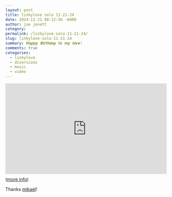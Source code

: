 ```yaml
---
layout: post
title: 𝚕𝚒𝚗𝚔𝚢𝚕𝚘𝚟𝚎 𝚜𝚘𝚕𝚘 𝟷𝟷-𝟸𝟷-𝟸𝟺
date: 2024-11-21 08:12:56 -0400
author: joe jenett
category: 
permalink: /linkylove-solo-11-21-24/
slug: linkylove-solo-11-21-24
summary: 𝑯𝒂𝒑𝒑𝒚 𝑩𝒊𝒓𝒕𝒉𝒅𝒂𝒚 𝒕𝒐 𝒎𝒚 𝒍𝒐𝒗𝒆!
comments: true
categories:
  - linkylove
  - diversions
  - music
  - video
---
```

<div style="position: relative; padding-top: 56.25%;"><iframe title="9 whoswhatsits" src="https://videos.scanlines.xyz/videos/embed/e65acdf3-f815-4b22-b907-4a9ccf8df2f6" allowfullscreen="" sandbox="allow-same-origin allow-scripts allow-popups" style="position: absolute; inset: 0px;" width="100%" height="100%" frameborder="0"></iframe></div>
<p style="margin-top:.5rem;">
(<a href="https://churchbasement.org/music/9-whoswhatsits/">more info</a>)
</p>
<p>
Thanks <a title="source" href="https://pinboard.in/u:mikael">mikael</a>!
</p>

<a href="https://brid.gy/publish/mastodon"></a>